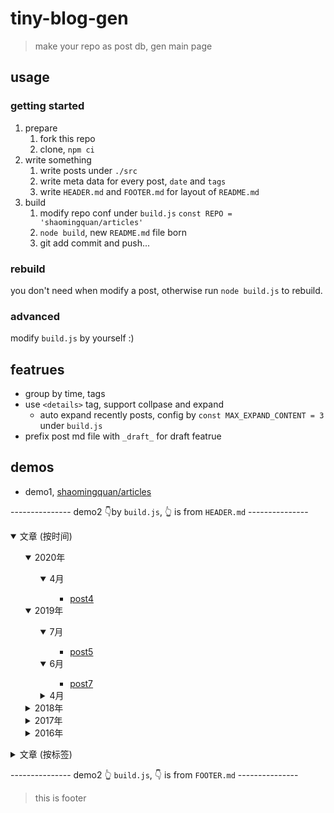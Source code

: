 # tiny-blog-gen

> make your repo as post db, gen main page

## usage

### getting started

1. prepare
    1. fork this repo
    2. clone, `npm ci`
2. write something
    1. write posts under `./src`
    2. write meta data for every post, `date` and `tags`
    3. write `HEADER.md` and `FOOTER.md` for layout of `README.md`
3. build
    1. modify repo conf under `build.js` `const REPO = 'shaomingquan/articles'`
    2. `node build`, new `README.md` file born
    3. git add commit and push...

### rebuild

you don't need when modify a post, otherwise run `node build.js` to rebuild.

### advanced

modify `build.js` by yourself :)

## featrues

- group by time, tags
- use `<details>` tag, support collpase and expand
    - auto expand recently posts, config by `const MAX_EXPAND_CONTENT = 3` under `build.js`
- prefix post md file with `_draft_` for draft featrue

## demos

- demo1, [shaomingquan/articles](https://github.com/shaomingquan/articles/blob/master/README.md#%E6%AC%A2%E8%BF%8E)

--------------- demo2 👇by `build.js`, 👆 is from `HEADER.md` ---------------
<details open>
    <summary>文章 (按时间)</summary>
    <ul>
        <details open>
    <summary>2020年</summary>
    <ul>
        <details open>
    <summary>4月</summary>
    <ul>
        <ul><li><a href="https://github.com/shaomingquan/tiny-blog-gen/blob/master/src/post4.md">post4</a><span>&nbsp;</span></li></ul>
    </ul>
</details>
    </ul>
</details><details open>
    <summary>2019年</summary>
    <ul>
        <details open>
    <summary>7月</summary>
    <ul>
        <ul><li><a href="https://github.com/shaomingquan/tiny-blog-gen/blob/master/src/post5.md">post5</a><span>&nbsp;</span></li></ul>
    </ul>
</details><details open>
    <summary>6月</summary>
    <ul>
        <ul><li><a href="https://github.com/shaomingquan/tiny-blog-gen/blob/master/src/post7.md">post7</a><span>&nbsp;</span></li></ul>
    </ul>
</details><details >
    <summary>4月</summary>
    <ul>
        <ul><li><a href="https://github.com/shaomingquan/tiny-blog-gen/blob/master/src/post3.md">post3</a><span>&nbsp;</span></li></ul>
    </ul>
</details>
    </ul>
</details><details >
    <summary>2018年</summary>
    <ul>
        <details >
    <summary>12月</summary>
    <ul>
        <ul><li><a href="https://github.com/shaomingquan/tiny-blog-gen/blob/master/src/post6.md">post6</a><span>&nbsp;</span></li></ul>
    </ul>
</details>
    </ul>
</details><details >
    <summary>2017年</summary>
    <ul>
        <details >
    <summary>12月</summary>
    <ul>
        <ul><li><a href="https://github.com/shaomingquan/tiny-blog-gen/blob/master/src/post2.md">post2</a><span>&nbsp;</span></li></ul>
    </ul>
</details>
    </ul>
</details><details >
    <summary>2016年</summary>
    <ul>
        <details >
    <summary>8月</summary>
    <ul>
        <ul><li><a href="https://github.com/shaomingquan/tiny-blog-gen/blob/master/src/post1.md">post1</a><span>&nbsp;</span></li></ul>
    </ul>
</details><details >
    <summary>7月</summary>
    <ul>
        <ul><li><a href="https://github.com/shaomingquan/tiny-blog-gen/blob/master/src/post8.md">post8</a><span>&nbsp;</span></li></ul>
    </ul>
</details>
    </ul>
</details>
    </ul>
</details><details >
    <summary>文章 (按标签)</summary>
    <ul>
        <details >
    <summary>javascript</summary>
    <ul>
        <ul><li><a href="https://github.com/shaomingquan/tiny-blog-gen/blob/master/src/post4.md">post4</a><span>&nbsp;[2020-4-15]</span></li><li><a href="https://github.com/shaomingquan/tiny-blog-gen/blob/master/src/post3.md">post3</a><span>&nbsp;[2019-4-13]</span></li><li><a href="https://github.com/shaomingquan/tiny-blog-gen/blob/master/src/post2.md">post2</a><span>&nbsp;[2017-12-2]</span></li><li><a href="https://github.com/shaomingquan/tiny-blog-gen/blob/master/src/post1.md">post1</a><span>&nbsp;[2016-8-20]</span></li></ul>
    </ul>
</details><details >
    <summary>nodejs</summary>
    <ul>
        <ul><li><a href="https://github.com/shaomingquan/tiny-blog-gen/blob/master/src/post5.md">post5</a><span>&nbsp;[2019-7-6]</span></li><li><a href="https://github.com/shaomingquan/tiny-blog-gen/blob/master/src/post7.md">post7</a><span>&nbsp;[2019-6-10]</span></li><li><a href="https://github.com/shaomingquan/tiny-blog-gen/blob/master/src/post6.md">post6</a><span>&nbsp;[2018-12-9]</span></li><li><a href="https://github.com/shaomingquan/tiny-blog-gen/blob/master/src/post8.md">post8</a><span>&nbsp;[2016-7-18]</span></li></ul>
    </ul>
</details>
    </ul>
</details>

--------------- demo2 👆 `build.js`, 👇 is from `FOOTER.md` ---------------

> this is footer